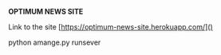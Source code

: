 **OPTIMUM NEWS SITE**



Link to the site [https://optimum-news-site.herokuapp.com/]()

python amange.py runsever
